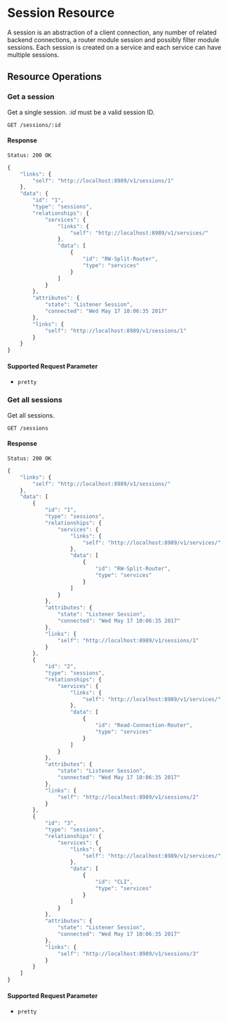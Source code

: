 # Session Resource

A session is an abstraction of a client connection, any number of related backend
connections, a router module session and possibly filter module sessions. Each
session is created on a service and each service can have multiple sessions.

## Resource Operations

### Get a session

Get a single session. _:id_ must be a valid session ID.

```
GET /sessions/:id
```

#### Response

`Status: 200 OK`

```javascript
{
    "links": {
        "self": "http://localhost:8989/v1/sessions/1"
    },
    "data": {
        "id": "1",
        "type": "sessions",
        "relationships": {
            "services": {
                "links": {
                    "self": "http://localhost:8989/v1/services/"
                },
                "data": [
                    {
                        "id": "RW-Split-Router",
                        "type": "services"
                    }
                ]
            }
        },
        "attributes": {
            "state": "Listener Session",
            "connected": "Wed May 17 10:06:35 2017"
        },
        "links": {
            "self": "http://localhost:8989/v1/sessions/1"
        }
    }
}
```

#### Supported Request Parameter

- `pretty`

### Get all sessions

Get all sessions.

```
GET /sessions
```

#### Response

`Status: 200 OK`

```javascript
{
    "links": {
        "self": "http://localhost:8989/v1/sessions/"
    },
    "data": [
        {
            "id": "1",
            "type": "sessions",
            "relationships": {
                "services": {
                    "links": {
                        "self": "http://localhost:8989/v1/services/"
                    },
                    "data": [
                        {
                            "id": "RW-Split-Router",
                            "type": "services"
                        }
                    ]
                }
            },
            "attributes": {
                "state": "Listener Session",
                "connected": "Wed May 17 10:06:35 2017"
            },
            "links": {
                "self": "http://localhost:8989/v1/sessions/1"
            }
        },
        {
            "id": "2",
            "type": "sessions",
            "relationships": {
                "services": {
                    "links": {
                        "self": "http://localhost:8989/v1/services/"
                    },
                    "data": [
                        {
                            "id": "Read-Connection-Router",
                            "type": "services"
                        }
                    ]
                }
            },
            "attributes": {
                "state": "Listener Session",
                "connected": "Wed May 17 10:06:35 2017"
            },
            "links": {
                "self": "http://localhost:8989/v1/sessions/2"
            }
        },
        {
            "id": "3",
            "type": "sessions",
            "relationships": {
                "services": {
                    "links": {
                        "self": "http://localhost:8989/v1/services/"
                    },
                    "data": [
                        {
                            "id": "CLI",
                            "type": "services"
                        }
                    ]
                }
            },
            "attributes": {
                "state": "Listener Session",
                "connected": "Wed May 17 10:06:35 2017"
            },
            "links": {
                "self": "http://localhost:8989/v1/sessions/3"
            }
        }
    ]
}
```

#### Supported Request Parameter

- `pretty`
